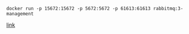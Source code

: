 ```
docker run -p 15672:15672 -p 5672:5672 -p 61613:61613 rabbitmq:3-management
```

[link](https://www.javainuse.com/spring/boot-websocket-chat)